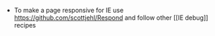 * To make a page responsive for IE use 
https://github.com/scottjehl/Respond
and follow other [[IE debug]] recipes